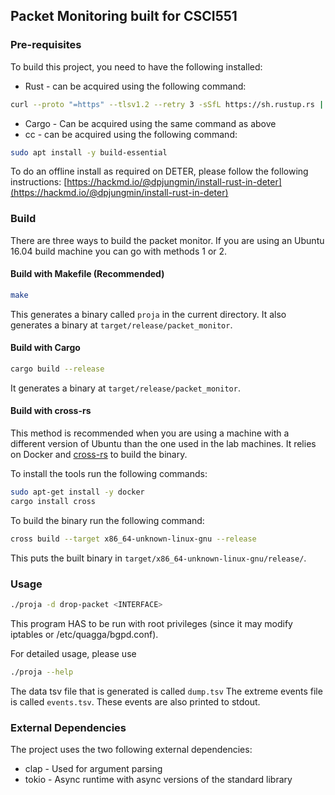 ## Packet Monitoring built for CSCI551

### Pre-requisites

To build this project, you need to have the following installed:

- Rust - can be acquired using the following command:

```bash
curl --proto "=https" --tlsv1.2 --retry 3 -sSfL https://sh.rustup.rs | sh -s -- -y
```

- Cargo - Can be acquired using the same command as above
- cc - can be acquired using the following command:

```bash
sudo apt install -y build-essential
```

To do an offline install as required on DETER, please follow the following instructions:
[https://hackmd.io/@dpjungmin/install-rust-in-deter](https://hackmd.io/@dpjungmin/install-rust-in-deter)

### Build

There are three ways to build the packet monitor.
If you are using an Ubuntu 16.04 build machine you can go with methods 1 or 2.

#### Build with Makefile (Recommended)

```sh
make
```

This generates a binary called `proja` in the current directory.
It also generates a binary at `target/release/packet_monitor`.

#### Build with Cargo

```sh
cargo build --release
```

It generates a binary at `target/release/packet_monitor`.

#### Build with cross-rs

This method is recommended when you are using a machine with a different version of
Ubuntu than the one used in the lab machines.
It relies on Docker and [cross-rs](https://github.com/cross-rs/cross) to build the binary.

To install the tools run the following commands:

```sh
sudo apt-get install -y docker
cargo install cross
```

To build the binary run the following command:

```sh
cross build --target x86_64-unknown-linux-gnu --release
```

This puts the built binary in `target/x86_64-unknown-linux-gnu/release/`.

### Usage

```bash
./proja -d drop-packet <INTERFACE>
```

This program HAS to be run with root privileges (since it may modify iptables or /etc/quagga/bgpd.conf).

For detailed usage, please use

```bash
./proja --help
```

The data tsv file that is generated is called `dump.tsv`
The extreme events file is called `events.tsv`. These events are also printed to stdout.

### External Dependencies

The project uses the two following external dependencies:

- clap - Used for argument parsing
- tokio - Async runtime with async versions of the standard library
